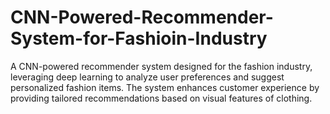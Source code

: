 # CNN-Powered-Recommender-System-for-Fashioin-Industry
A CNN-powered recommender system designed for the fashion industry, leveraging deep learning to analyze user preferences and suggest personalized fashion items. The system enhances customer experience by providing tailored recommendations based on visual features of clothing.
